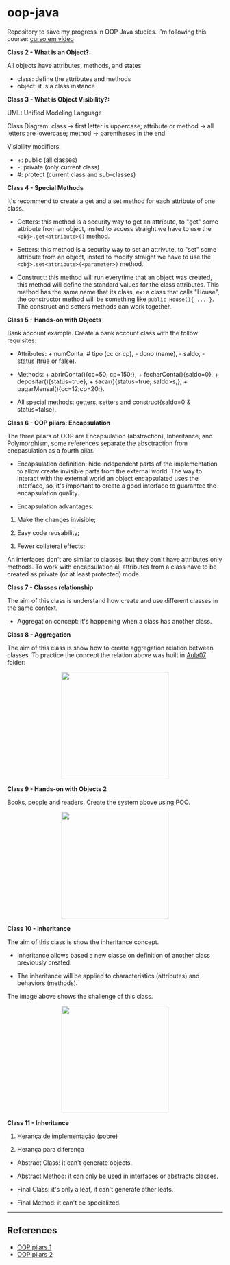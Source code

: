 # oop-java
Repository to save my progress in OOP Java studies. I'm following this course: [curso em video](https://www.cursoemvideo.com/curso/java-poo/aulas/java-poo/)

**Class 2 - What is an Object?:**

All objects have attributes, methods, and states.
- class: define the attributes and methods
- object: it is a class instance

**Class 3 - What is Object Visibility?:**

UML: Unified Modeling Language

Class Diagram: class -> first letter is uppercase; attribute or method -> all letters are lowercase; method -> parentheses in the end.

Visibility modifiers: 

- +: public (all classes)
- -: private (only current class)
- #: protect (current class and sub-classes)

**Class 4 - Special Methods**

It's recommend to create a get and a set method for each attribute of one class.

- Getters: this method is a security way to get an attribute, to "get" some attribute from an object, insted to access straight we have to use the `<obj>.get<attribute>()` method.

- Setters: this method is a security way to set an attrivute, to "set" some attribute from an object, insted to modify straight we have to use the `<obj>.set<attribute>(<parameter>)` method.

- Construct: this method will run everytime that an object was created, this method will define the standard values for the class attributes. This method has the same name that its class, ex: a class that calls "House", the constructor method will be something like `public House(){ ... }`. The construct and setters methods can work together.

**Class 5 - Hands-on with Objects**

Bank account example. Create a bank account class with the follow requisites:

- Attributes: + numConta, # tipo (cc or cp), - dono (name), - saldo, - status (true or false).

- Methods: + abrirConta(){cc=50; cp=150;}, + fecharConta(){saldo=0}, + depositar(){status=true}, + sacar(){status=true; saldo>s;}, + pagarMensal(){cc=12;cp=20;}.

- All special methods: getters, setters and construct{saldo=0 & status=false}.

**Class 6 - OOP pilars: Encapsulation**

The three pilars of OOP are Encapsulation (abstraction), Inheritance, and Polymorphism, some references separate the absctraction from encpasulation as a fourth pilar.

- Encapsulation definition: hide independent parts of the implementation to allow create invisible parts from the external world. The way to interact with the external world an object encapsulated uses the interface, so, it's important to create a good interface to guarantee the encapsulation quality.

- Encapsulation advantages: 

1. Make the changes invisible; 

2. Easy code reusability; 

3. Fewer collateral effects;

An interfaces don't are similar to classes, but they don't have attributes only methods. To work with encapsulation all attributes from a class have to be created as private (or at least protected) mode.

**Class 7 - Classes relationship**

The aim of this class is understand how create and use different classes in the same context.

- Aggregation concept: it's happening when a class has another class.

**Class 8 - Aggregation**

The aim of this class is show how to create aggregation relation between classes. To practice the concept the relation above was built in [Aula07](https://github.com/mascalmeida/oop-java/tree/main/Aula07) folder:

<p align="center">
<img width="250px"  src="https://github.com/mascalmeida/oop-java/assets/48625700/343c9b44-202c-4d85-b2bf-4ad426768bb5" />
</p>

**Class 9 - Hands-on with Objects 2**

Books, people and readers. Create the system above using POO.

<p align="center">
<img width="250px"  src="https://github.com/mascalmeida/oop-java/assets/48625700/ebd27095-8fff-4833-b31b-aca79fccc071" />
</p>

**Class 10 - Inheritance**

The aim of this class is show the inheritance concept. 

- Inheritance allows based a new classe on definition of another class previously created.

- The inheritance will be applied to characteristics (attributes) and behaviors (methods).

The image above shows the challenge of this class.

<p align="center">
<img width="250px"  src="https://github.com/mascalmeida/oop-java/assets/48625700/93cc5932-695b-47be-9a9c-e4bedbabbd03" />
</p>

**Class 11 - Inheritance**

1. Herança de implementação (pobre)

2. Herança para diferença

- Abstract Class: it can't generate objects.

- Abstract Method: it can only be used in interfaces or abstracts classes.

- Final Class: it's only a leaf, it can't generate other leafs.

- Final Method: it can't be specialized.

---------------

## References

- [OOP pilars 1](https://levelup.gitconnected.com/what-are-inheritance-encapsulation-polymorphism-and-abstraction-in-object-oriented-programming-526770ac18fa)
- [OOP pilars 2](https://datatrained.com/post/four-pillars-of-oops/)
